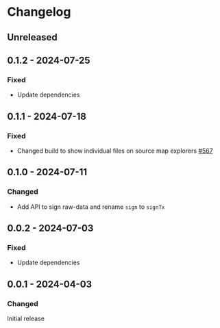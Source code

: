 # Changelog

## Unreleased

## 0.1.2 - 2024-07-25

### Fixed

- Update dependencies

## 0.1.1 - 2024-07-18

### Fixed

- Changed build to show individual files on source map explorers [#567](https://github.com/polkadot-api/polkadot-api/pull/567)

## 0.1.0 - 2024-07-11

### Changed

- Add API to sign raw-data and rename `sign` to `signTx`

## 0.0.2 - 2024-07-03

### Fixed

- Update dependencies

## 0.0.1 - 2024-04-03

### Changed

Initial release
